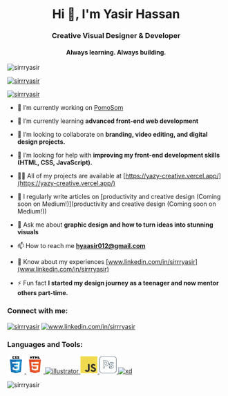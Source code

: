 <h1 align="center">Hi 👋, I'm Yasir Hassan</h1>
<h3 align="center">Creative Visual Designer & Developer</h3>
<h4 align="center">Always learning. Always building.</h4>

<p align="left"> <img src="https://komarev.com/ghpvc/?username=sirrryasir&label=Profile%20views&color=0e75b6&style=flat" alt="sirrryasir" /> </p>

<p align="left"> <a href="https://github.com/ryo-ma/github-profile-trophy"><img src="https://github-profile-trophy.vercel.app/?username=sirrryasir" alt="sirrryasir" /></a> </p>

<p align="left"> <a href="https://x/sirrryasir" target="blank"><img src="https://img.shields.io/twitter/follow/sirrryasir?logo=twitter&style=for-the-badge" alt="sirrryasir" /></a> </p>

- 🔭 I’m currently working on [PomoSom](https://github.com/sirrryasir/PomoSom)

- 🌱 I’m currently learning **advanced front-end web development**

- 👯 I’m looking to collaborate on **branding, video editing, and digital design projects.**

- 🤝 I’m looking for help with **improving my front-end development skills (HTML, CSS, JavaScript).**

- 👨‍💻 All of my projects are available at [https://yazy-creative.vercel.app/](https://yazy-creative.vercel.app/)

- 📝 I regularly write articles on [productivity and creative design (Coming soon on Medium!)](productivity and creative design (Coming soon on Medium!))

- 💬 Ask me about **graphic design and how to turn ideas into stunning visuals**

- 📫 How to reach me **hyaasir012@gmail.com**

- 📄 Know about my experiences [www.linkedin.com/in/sirrryasir](www.linkedin.com/in/sirrryasir)

- ⚡ Fun fact **I started my design journey as a teenager and now mentor others part-time.**

<h3 align="left">Connect with me:</h3>
<p align="left">
<a href="https://x.com/sirrryasir" target="blank"><img align="center" src="https://raw.githubusercontent.com/rahuldkjain/github-profile-readme-generator/master/src/images/icons/Social/twitter.svg" alt="sirrryasir" height="30" width="40" /></a>
<a href="https://linkedin.com/in/www.linkedin.com/in/sirrryasir" target="blank"><img align="center" src="https://raw.githubusercontent.com/rahuldkjain/github-profile-readme-generator/master/src/images/icons/Social/linked-in-alt.svg" alt="www.linkedin.com/in/sirrryasir" height="30" width="40" /></a>
</p>

<h3 align="left">Languages and Tools:</h3>
<p align="left"> <a href="https://www.w3schools.com/css/" target="_blank" rel="noreferrer"> <img src="https://raw.githubusercontent.com/devicons/devicon/master/icons/css3/css3-original-wordmark.svg" alt="css3" width="40" height="40"/> </a> <a href="https://www.w3.org/html/" target="_blank" rel="noreferrer"> <img src="https://raw.githubusercontent.com/devicons/devicon/master/icons/html5/html5-original-wordmark.svg" alt="html5" width="40" height="40"/> </a> <a href="https://www.adobe.com/in/products/illustrator.html" target="_blank" rel="noreferrer"> <img src="https://www.vectorlogo.zone/logos/adobe_illustrator/adobe_illustrator-icon.svg" alt="illustrator" width="40" height="40"/> </a> <a href="https://developer.mozilla.org/en-US/docs/Web/JavaScript" target="_blank" rel="noreferrer"> <img src="https://raw.githubusercontent.com/devicons/devicon/master/icons/javascript/javascript-original.svg" alt="javascript" width="40" height="40"/> </a> <a href="https://www.photoshop.com/en" target="_blank" rel="noreferrer"> <img src="https://raw.githubusercontent.com/devicons/devicon/master/icons/photoshop/photoshop-line.svg" alt="photoshop" width="40" height="40"/> </a> <a href="https://www.adobe.com/products/xd.html" target="_blank" rel="noreferrer"> <img src="https://cdn.worldvectorlogo.com/logos/adobe-xd.svg" alt="xd" width="40" height="40"/> </a> </p>

<p><img align="center" src="https://github-readme-stats.vercel.app/api/top-langs?username=sirrryasir&show_icons=true&locale=en&layout=compact" alt="sirrryasir" /></p>

